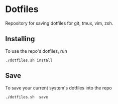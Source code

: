 # Dotfiles

Repository for saving dotfiles for git, tmux, vim, zsh.

## Installing
To use the repo's dotfiles, run

` ./dotfiles.sh install `

## Save
To save your current system's dotfiles into the repo

` ./dotfiles.sh  save `
